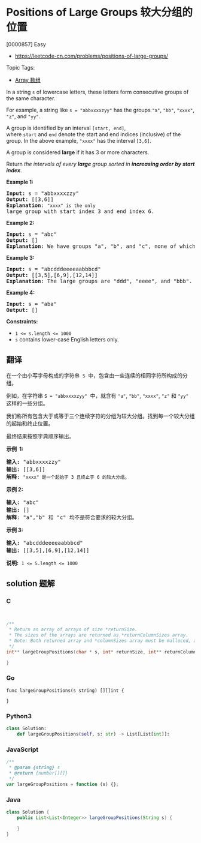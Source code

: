 # Positions of Large Groups 较大分组的位置

[0000857] Easy

- https://leetcode-cn.com/problems/positions-of-large-groups/

Topic Tags:

- [Array 数组](https://leetcode-cn.com/tag/array/)

In a string `s` of lowercase letters, these letters form consecutive groups of the same character.

For example, a string like `s = "abbxxxxzyy"` has the groups `"a"`, `"bb"`, `"xxxx"`, `"z"`, and `"yy"`.

A group is identified by an interval `[start, end]`, where `start` and `end` denote the start and end indices (inclusive) of the group. In the above example, `"xxxx"` has the interval `[3,6]`.

A group is considered **large** if it has 3 or more characters.

Return *the intervals of every **large** group sorted in **increasing order by start index***.

**Example 1:**

<pre><strong>Input:</strong> s = "abbxxxxzzy"
<strong>Output:</strong> [[3,6]]
<strong>Explanation</strong>: <code>"xxxx" is the only </code>large group with start index 3 and end index 6.
</pre>

**Example 2:**

<pre><strong>Input:</strong> s = "abc"
<strong>Output:</strong> []
<strong>Explanation</strong>: We have groups "a", "b", and "c", none of which are large groups.
</pre>

**Example 3:**

<pre><strong>Input:</strong> s = "abcdddeeeeaabbbcd"
<strong>Output:</strong> [[3,5],[6,9],[12,14]]
<strong>Explanation</strong>: The large groups are "ddd", "eeee", and "bbb".
</pre>

**Example 4:**

<pre><strong>Input:</strong> s = "aba"
<strong>Output:</strong> []
</pre>

**Constraints:**

- `1 <= s.length <= 1000`
- `s` contains lower-case English letters only.

## 翻译

在一个由小写字母构成的字符串  `S`  中，包含由一些连续的相同字符所构成的分组。

例如，在字符串 `S = "abbxxxxzyy"`  中，就含有 `"a"`, `"bb"`, `"xxxx"`, `"z"` 和 `"yy"` 这样的一些分组。

我们称所有包含大于或等于三个连续字符的分组为较大分组。找到每一个较大分组的起始和终止位置。

最终结果按照字典顺序输出。

**示例  1:**

<pre><strong>输入: </strong>"abbxxxxzzy"
<strong>输出: </strong>[[3,6]]
<strong>解释</strong>: <code>"xxxx" 是一个起始于 3 且终止于 6 的较大分组</code>。
</pre>

**示例 2:**

<pre><strong>输入: </strong>"abc"
<strong>输出: </strong>[]
<strong>解释</strong>: "a","b" 和 "c" 均不是符合要求的较大分组。
</pre>

**示例 3:**

<pre><strong>输入: </strong>"abcdddeeeeaabbbcd"
<strong>输出: </strong>[[3,5],[6,9],[12,14]]</pre>

**说明:**  `1 <= S.length <= 1000`

## solution 题解

### C

```c


/**
 * Return an array of arrays of size *returnSize.
 * The sizes of the arrays are returned as *returnColumnSizes array.
 * Note: Both returned array and *columnSizes array must be malloced, assume caller calls free().
 */
int** largeGroupPositions(char * s, int* returnSize, int** returnColumnSizes){

}
```

### Go

```golang
func largeGroupPositions(s string) [][]int {

}
```

### Python3

```python
class Solution:
    def largeGroupPositions(self, s: str) -> List[List[int]]:
```

### JavaScript

```javascript
/**
 * @param {string} s
 * @return {number[][]}
 */
var largeGroupPositions = function (s) {};
```

### Java

```java
class Solution {
    public List<List<Integer>> largeGroupPositions(String s) {

    }
}
```

